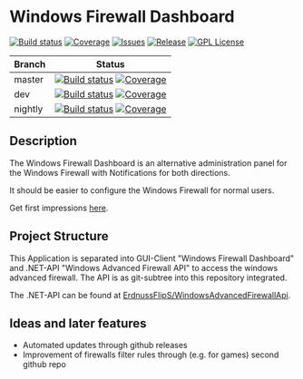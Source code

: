 # Windows Firewall Dashboard

[![Build status](https://img.shields.io/appveyor/ci/ErdnussFlipS/WindowsFirewallDashboard.svg?style=flat-square)](https://ci.appveyor.com/project/ErdnussFlipS/WindowsFirewallDashboard)
[![Coverage](https://img.shields.io/codecov/c/github/ErdnussFlipS/WindowsFirewallDashboard.svg?style=flat-square)](http://codecov.io/github/ErdnussFlipS/WindowsFirewallDashboard)
[![Issues](https://img.shields.io/github/issues/ErdnussFlipS/WindowsFirewallDashboard.svg?style=flat-square)](https://github.com/ErdnussFlipS/WindowsFirewallDashboard/issues)
[![Release](https://img.shields.io/github/release/ErdnussFlipS/WindowsFirewallDashboard.svg?style=flat-square)](https://github.com/ErdnussFlipS/WindowsFirewallDashboard/releases/latest)
[![GPL License](https://img.shields.io/badge/license-GPL_v3-lightgrey.svg?style=flat-square)](https://github.com/ErdnussFlipS/WindowsFirewallDashboard/blob/nightly/LICENSE.md)

Branch  | Status
--------|--------
master  | [![Build status](https://img.shields.io/appveyor/ci/ErdnussFlipS/WindowsFirewallDashboard/master.svg?style=flat-square)](https://ci.appveyor.com/project/ErdnussFlipS/WindowsFirewallDashboard) [![Coverage](https://img.shields.io/codecov/c/github/ErdnussFlipS/WindowsFirewallDashboard/master.svg?style=flat-square)](http://codecov.io/github/ErdnussFlipS/WindowsFirewallDashboard?branch=master)
dev     | [![Build status](https://img.shields.io/appveyor/ci/ErdnussFlipS/WindowsFirewallDashboard/dev.svg?style=flat-square)](https://ci.appveyor.com/project/ErdnussFlipS/WindowsFirewallDashboard) [![Coverage](https://img.shields.io/codecov/c/github/ErdnussFlipS/WindowsFirewallDashboard/dev.svg?style=flat-square)](http://codecov.io/github/ErdnussFlipS/WindowsFirewallDashboard?branch=dev)
nightly | [![Build status](https://img.shields.io/appveyor/ci/ErdnussFlipS/WindowsFirewallDashboard/nightly.svg?style=flat-square)](https://ci.appveyor.com/project/ErdnussFlipS/WindowsFirewallDashboard) [![Coverage](https://img.shields.io/codecov/c/github/ErdnussFlipS/WindowsFirewallDashboard/nightly.svg?style=flat-square)](http://codecov.io/github/ErdnussFlipS/WindowsFirewallDashboard?branch=nightly)

## Description
The Windows Firewall Dashboard is an alternative administration panel for the Windows Firewall with Notifications for both directions.

It should be easier to configure the Windows Firewall for normal users.

Get first impressions [here](Documentation/Screenshots.md).

## Project Structure
This Application is separated into GUI-Client "Windows Firewall Dashboard" and .NET-API "Windows Advanced Firewall API" to access the windows advanced firewall. The API is as git-subtree into this repository integrated.

The .NET-API can be found at [ErdnussFlipS/WindowsAdvancedFirewallApi](https://github.com/ErdnussFlipS/WindowsAdvancedFirewallApi).

## Ideas and later features
- Automated updates through github releases
- Improvement of firewalls filter rules through (e.g. for games) second github repo